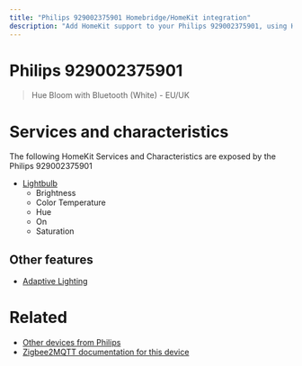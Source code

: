 ```yaml
---
title: "Philips 929002375901 Homebridge/HomeKit integration"
description: "Add HomeKit support to your Philips 929002375901, using Homebridge, Zigbee2MQTT and homebridge-z2m."
---
```

<!---
This file has been GENERATED using src/docgen/docgen.ts
DO NOT EDIT THIS FILE MANUALLY!
-->
# Philips 929002375901
> Hue Bloom with Bluetooth (White) - EU/UK


# Services and characteristics
The following HomeKit Services and Characteristics are exposed by
the Philips 929002375901

* [Lightbulb](../../light.md)
  * Brightness
  * Color Temperature
  * Hue
  * On
  * Saturation


## Other features
* [Adaptive Lighting](../../light.md)


# Related
* [Other devices from Philips](../index.md#philips)
* [Zigbee2MQTT documentation for this device](https://www.zigbee2mqtt.io/devices/929002375901.html)